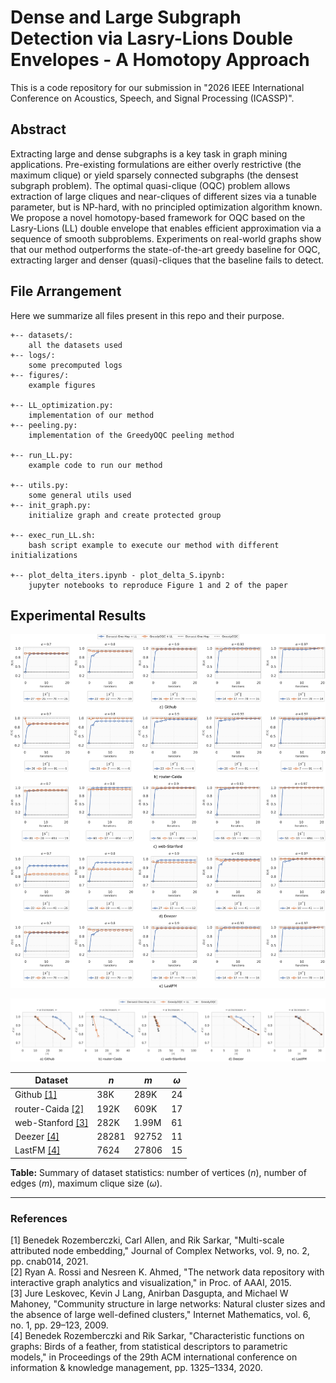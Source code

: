# Dense and Large Subgraph Detection via Lasry-Lions Double Envelopes - A Homotopy Approach

This is a code repository for our submission in "2026 IEEE International Conference on Acoustics, Speech, and Signal Processing (ICASSP)".

## Abstract
Extracting large and dense subgraphs is a key task in graph mining applications. Pre-existing formulations are either overly restrictive (the maximum clique) or yield sparsely connected subgraphs (the densest subgraph problem). The optimal quasi-clique (OQC) problem allows extraction of large cliques and near-cliques of different sizes via a tunable parameter, but is NP-hard, with no principled optimization algorithm known. We propose a novel homotopy-based framework for OQC based on the Lasry-Lions (LL) double envelope that enables efficient approximation via a sequence of smooth subproblems. Experiments on real-world graphs show that our method outperforms the state-of-the-art greedy baseline for OQC, extracting larger and denser (quasi)-cliques that the baseline fails to detect.


## File Arrangement

Here we summarize all files present in this repo and their purpose.
```
+-- datasets/: 
    all the datasets used
+-- logs/: 
    some precomputed logs
+-- figures/: 
    example figures

+-- LL_optimization.py: 
    implementation of our method
+-- peeling.py: 
    implementation of the GreedyOQC peeling method

+-- run_LL.py:    
    example code to run our method

+-- utils.py: 
    some general utils used
+-- init_graph.py: 
    initialize graph and create protected group

+-- exec_run_LL.sh: 
    bash script example to execute our method with different initializations

+-- plot_delta_iters.ipynb - plot_delta_S.ipynb: 
    jupyter notebooks to reproduce Figure 1 and 2 of the paper
```

## Experimental Results



![delta_vs_iters](figures/various_delta_vs_iters.png "Title")

![delta_vs_size](figures/various_delta_vs_size.png "Title")


| Dataset                                | $n$    | $m$    | $\omega$ |
|----------------------------------------|--------|--------|----------|
| Github [[1]](#1)                       | 38K    | 289K   | 24       |
| router-Caida [[2]](#2)                 | 192K   | 609K   | 17       |
| web-Stanford [[3]](#3)                 | 282K   | 1.99M  | 61       |
| Deezer [[4]](#4)                       | 28281  | 92752  | 11       |
| LastFM [[4]](#4)                       | 7624   | 27806  | 15       |

**Table:** Summary of dataset statistics: number of vertices ($n$), number of edges ($m$), maximum clique size ($\omega$).  

---

### References
<a id="1">[1]</a> Benedek Rozemberczki, Carl Allen, and Rik Sarkar, "Multi-scale attributed node embedding," Journal of Complex Networks, vol. 9, no. 2, pp. cnab014, 2021. \
<a id="2">[2]</a> Ryan A. Rossi and Nesreen K. Ahmed, "The network data repository with interactive graph analytics and visualization," in Proc. of AAAI, 2015. \
<a id="3">[3]</a> Jure Leskovec, Kevin J Lang, Anirban Dasgupta, and Michael W Mahoney, "Community structure in large networks: Natural cluster sizes and the absence of large well-defined clusters," Internet Mathematics, vol. 6, no. 1, pp. 29–123, 2009. \
<a id="4">[4]</a> Benedek Rozemberczki and Rik Sarkar, "Characteristic functions on graphs: Birds of a feather, from statistical descriptors to parametric models," in Proceedings of the 29th ACM international conference on information & knowledge management, pp. 1325–1334, 2020.